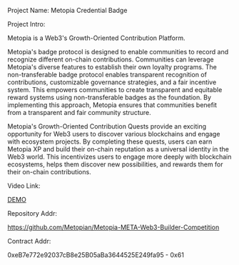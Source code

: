 Project Name: Metopia Credential Badge

Project Intro:

Metopia is a Web3's Growth-Oriented Contribution Platform. 

Metopia's badge protocol is designed to enable communities to record and recognize different on-chain contributions. Communities can leverage Metopia's diverse features to establish their own loyalty programs. The non-transferable badge protocol enables transparent recognition of contributions, customizable governance strategies, and a fair incentive system. This empowers communities to create transparent and equitable reward systems using non-transferable badges as the foundation. By implementing this approach, Metopia ensures that communities benefit from a transparent and fair community structure.

Metopia's Growth-Oriented Contribution Quests provide an exciting opportunity for Web3 users to discover various blockchains and engage with ecosystem projects. By completing these quests, users can earn Metopia XP and build their on-chain reputation as a universal identity in the Web3 world. This incentivizes users to engage more deeply with blockchain ecosystems, helps them discover new possibilities, and rewards them for their on-chain contributions. 

Video Link: 

[DEMO](https://test.metopia.xyz/leaderboard)

Repository Addr:

https://github.com/Metopian/Metopia-META-Web3-Builder-Competition

Contract Addr:	

0xeB7e772e92037cB8e25B05aBa3644525E249fa95 - 0x61
